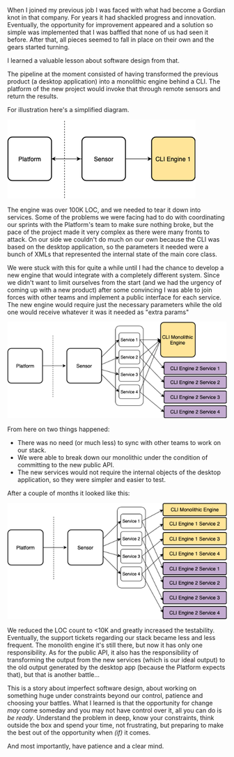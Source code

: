 <!--
.. title: Thoughts On Legacy Software
.. slug: thoughts-on-legacy-software
.. date: 2019-07-19 22:27:38 UTC-03:00
.. tags: 
.. category: 
.. link: 
.. description: 
.. type: text
-->

When I joined my previous job I was faced with what had become a Gordian knot in that company. 
For years it had shackled progress and innovation. Eventually, the opportunity for improvement appeared 
and a solution so simple was implemented that I was baffled that none of us had seen it before. 
After that, all pieces seemed to fall in place on their own and the gears started turning.

I learned a valuable lesson about software design from that.

The pipeline at the moment consisted of having transformed the previous product (a desktop application) 
into a monolithic engine behind a CLI.
The platform of the new project would invoke that through remote sensors and return the results. 


For illustration here's a simplified diagram.

![diagram v1](/images/thoughts-on-legacy-software/vnc_1.png)


The engine was over 100K LOC, and we needed to tear it down into services. Some of the problems we were facing had to
do with coordinating our sprints with the Platform's team to make sure nothing broke, but the pace of the project made it
very complex as there were many fronts to attack. On our side we couldn't do much on our own because the CLI was based on the
desktop application, so the parameters it needed were a bunch of XMLs that represented the internal state of the main core class.

We were stuck with this for quite a while until I had the chance to develop a new engine that would integrate with a completely different system.
Since we didn't want to limit ourselves from the start (and we had the urgency of coming up with a new product) after some convincing I was
able to join forces with other teams and implement a public interface for each service.
The new engine would require just the necessary parameters while the old one would receive whatever it was it needed as "extra params"

![diagram v2](/images/thoughts-on-legacy-software/vnc_2.png)

From here on two things happened:

* There was no need (or much less) to sync with other teams to work on our stack.
* We were able to break down our monolithic under the condition of committing to the new public API.
* The new services would not require the internal objects of the desktop application, so they were simpler and easier to test.


After a couple of months it looked like this:

![diagram v3](/images/thoughts-on-legacy-software/vnc_3.png)

We reduced the LOC count to <10K and greatly increased the testability. Eventually, the support tickets regarding our stack 
became less and less frequent. The monolith engine it's still there, but now it has only one responsibility. As for the public API, it
also has the responsibility of transforming the output from the new services (which is our ideal output) to the old output generated by the 
desktop app (because the Platform expects that), but that is another battle...

This is a story about imperfect software design, about working on something huge under constraints beyond our control, patience and choosing your battles.
What I learned is that the opportunity for change *may* come someday and you may not have control over it, all you can do is *be ready*. 
Understand the problem in deep, know your constraints, think outside the box and spend your time, not frustrating, but preparing to make the best 
out of the opportunity when *(if)* it comes.

And most importantly, have patience and a clear mind.
